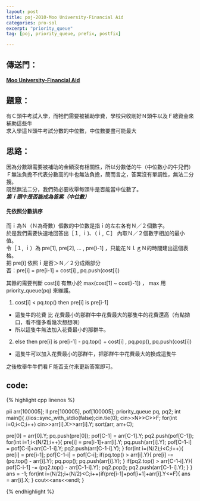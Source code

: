 ```yaml
---
layout: post
title: poj-2010-Moo University-Financial Aid
categories: pro-sol
excerpt: "priority_queue"
tag: [poj, priority_queue, prefix, postfix]

---
```


## 傳送門：

#### [Moo University-Financial Aid](http://poj.org/problem?id=2010)

## 題意：

有Ｃ頭牛考試入學，而牠們需要被補助學費，學校只收剛好Ｎ頭牛以及Ｆ總資金來補助這些牛  
求入學這Ｎ頭牛考試分數的中位數，中位數要盡可能最大

## 思路：

因為分數跟需要被補助的金額沒有相關性，所以分數低的牛（中位數小的牛兒們）Ｆ無法負擔不代表分數高的牛也無法負擔，簡而言之，答案沒有單調性，無法二分搜。  
既然無法二分，我們勢必要枚舉每頭牛是否能當中位數了。  
***第ｉ頭牛是否能成為答案（中位數）***  

#### 先依照分數排序

而ｉ為Ｎ（Ｎ為奇數）個數的中位數是指ｉ的左右各有Ｎ／２個數字。  
於是我們需要快速地回答出［１, ｉ)、（ｉ, Ｃ］ 內取Ｎ／２個數字相加的最小值。  
令［１, ｉ）為 pre[1], pre[2], ... , pre[i-1] ，只能花ＮｌｇＮ的時間建出這個表格。  
把 pre[i] 依照ｉ是否＞Ｎ／２分成兩部分  
否：pre[i] = pre[i-1] + cost[i] , pq.push(cost[i])  
  
其餘的需要判斷 cost[i] 有無小於 max(cost[1] ~ cost[i-1]) ， max 用 priority_queue(pq) 來維護。  

1. cost[i] < pq.top() then pre[i] is pre[i-1]  

+ 這隻牛的花費 比 花費最小的那群牛中花費最大的那隻牛的花費還高（有點拗口，看不懂多看幾次想想唄） 
+ 所以這隻牛無法加入花費最小的那群牛。  

2. else then pre[i] is pre[i-1] - pq.top() + cost[i] , pq.pop(), pq.push(cost[i])   
+ 這隻牛可以加入花費最小的那群牛，把那群牛中花費最大的換成這隻牛  


之後枚舉牛牛們看Ｆ能否支付來更新答案即可。  

## code:

{% highlight cpp linenos %}

pii arr[100005];
ll pre[100005], pof[100005];
priority_queue<int> pq, pq2;
int main(){
  //ios::sync_with_stdio(false);cin.tie(0);
  cin>>N>>C>>F;
  for(int i=0;i<C;i++)
    cin>>arr[i].X>>arr[i].Y;
  sort(arr, arr+C);

  pre[0] = arr[0].Y;
  pq.push(pre[0]);
  pof[C-1] = arr[C-1].Y;
  pq2.push(pof[C-1]);
  for(int i=1;i<(N/2);i++){
    pre[i] = pre[i-1]+arr[i].Y;
    pq.push(arr[i].Y);
    pof[C-1-i] = pof[C-i]+arr[C-1-i].Y;
    pq2.push(arr[C-1-i].Y);
  }
  for(int i=(N/2);i<C;i++){
    pre[i] = pre[i-1];
    pof[C-1-i] = pof[C-i];
    if(pq.top() > arr[i].Y){
      pre[i] -= (pq.top() - arr[i].Y);
      pq.pop();
      pq.push(arr[i].Y);
    }
    if(pq2.top() > arr[C-1-i].Y){
      pof[C-i-1] -= (pq2.top() - arr[C-1-i].Y);
      pq2.pop();
      pq2.push(arr[C-1-i].Y);
    }
  }
  ans = -1;
  for(int i=(N/2);i+(N/2)<C;i++)if(pre[i-1]+pof[i+1]+arr[i].Y<=F){
      ans = arr[i].X;
  }
  cout<<ans<<endl;
}

{% endhighlight %}
